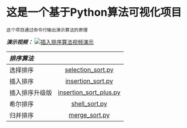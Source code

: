 # 这是一个基于Python算法可视化项目

    这个项目通过命令行输出演示算法的原理

***演示视频：***
[![插入排序算法视频演示](https://res.cloudinary.com/marcomontalbano/image/upload/v1608609359/video_to_markdown/images/youtube--hTT7-iS3waI-c05b58ac6eb4c4700831b2b3070cd403.jpg)](https://youtu.be/hTT7-iS3waI "插入排序算法视频演示")

| ***排序算法*** | |
| :--- | :---: |
| 选择排序 | [selection_sort.py](https://github.com/hyhkjiy/algorithm/blob/master/selection_sort.py) |
| 插入排序 | [insertion_sort.py](https://github.com/hyhkjiy/algorithm/blob/master/insertion_sort.py) |
| 插入排序升级版 | [insertion_sort_plus.py](https://github.com/hyhkjiy/algorithm/blob/master/insertion_sort_plus.py) |
| 希尔排序 | [shell_sort.py](https://github.com/hyhkjiy/algorithm/blob/master/shell_sort.py) |
| 归并排序 | [merge_sort.py](https://github.com/hyhkjiy/algorithm/blob/master/merge_sort.py) |
